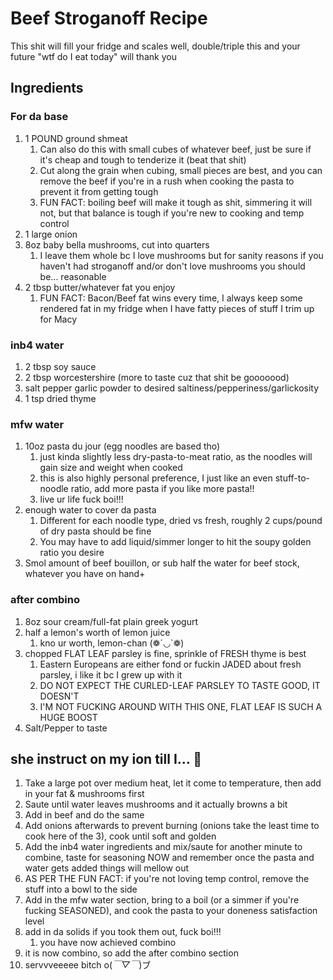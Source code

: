 # Beef Stroganoff Recipe

This shit will fill your fridge and scales well, double/triple this and your future "wtf do I eat today" will thank you

## Ingredients

### For da base

1. 1 POUND ground shmeat
   1. Can also do this with small cubes of whatever beef, just be sure if it's cheap and tough to tenderize it (beat that shit)
   2. Cut along the grain when cubing, small pieces are best, and you can remove the beef if you're in a rush when cooking the pasta to prevent it from getting tough
   3. FUN FACT: boiling beef will make it tough as shit, simmering it will not, but that balance is tough if you're new to cooking and temp control
2. 1 large onion
3. 8oz baby bella mushrooms, cut into quarters
   1. I leave them whole bc I love mushrooms but for sanity reasons if you haven't had stroganoff and/or don't love mushrooms you should be... reasonable
4. 2 tbsp butter/whatever fat you enjoy
   1. FUN FACT: Bacon/Beef fat wins every time, I always keep some rendered fat in my fridge when I have fatty pieces of stuff I trim up for Macy

### inb4 water

1. 2 tbsp soy sauce
2. 2 tbsp worcestershire (more to taste cuz that shit be gooooood)
3. salt pepper garlic powder to desired saltiness/pepperiness/garlickosity
4. 1 tsp dried thyme

### mfw water

1. 10oz pasta du jour (egg noodles are based tho)
   1. just kinda slightly less dry-pasta-to-meat ratio, as the noodles will gain size and weight when cooked
   2. this is also highly personal preference, I just like an even stuff-to-noodle ratio, add more pasta if you like more pasta!!
   3. live ur life fuck boi!!!
2. enough water to cover da pasta
   1. Different for each noodle type, dried vs fresh, roughly 2 cups/pound of dry pasta should be fine
   2. You may have to add liquid/simmer longer to hit the soupy golden ratio you desire
3. Smol amount of beef bouillon, or sub half the water for beef stock, whatever you have on hand+

### after combino

1. 8oz sour cream/full-fat plain greek yogurt
2. half a lemon's worth of lemon juice
   1. kno ur worth, lemon-chan (❁´◡`❁)
3. chopped FLAT LEAF parsley is fine, sprinkle of FRESH thyme is best
   1. Eastern Europeans are either fond or fuckin JADED about fresh parsley, i like it bc I grew up with it
   2. DO NOT EXPECT THE CURLED-LEAF PARSLEY TO TASTE GOOD, IT DOESN'T
   3. I'M NOT FUCKING AROUND WITH THIS ONE, FLAT LEAF IS SUCH A HUGE BOOST
4. Salt/Pepper to taste

## she instruct on my ion till I... 🤯

1. Take a large pot over medium heat, let it come to temperature, then add in your fat & mushrooms first
2. Saute until water leaves mushrooms and it actually browns a bit
3. Add in beef and do the same
4. Add onions afterwards to prevent burning (onions take the least time to cook here of the 3), cook until soft and golden
5. Add the inb4 water ingredients and mix/saute for another minute to combine, taste for seasoning NOW and remember once the pasta and water gets added things will mellow out
6. AS PER THE FUN FACT: if you're not loving temp control, remove the stuff into a bowl to the side
7. Add in the mfw water section, bring to a boil (or a simmer if you're fucking SEASONED), and cook the pasta to your doneness satisfaction level
8. add in da solids if you took them out, fuck boi!!!
   1. you have now achieved combino
9. it is now combino, so add the after combino section
10. servvveeeee bitch o(*￣▽￣*)ブ
